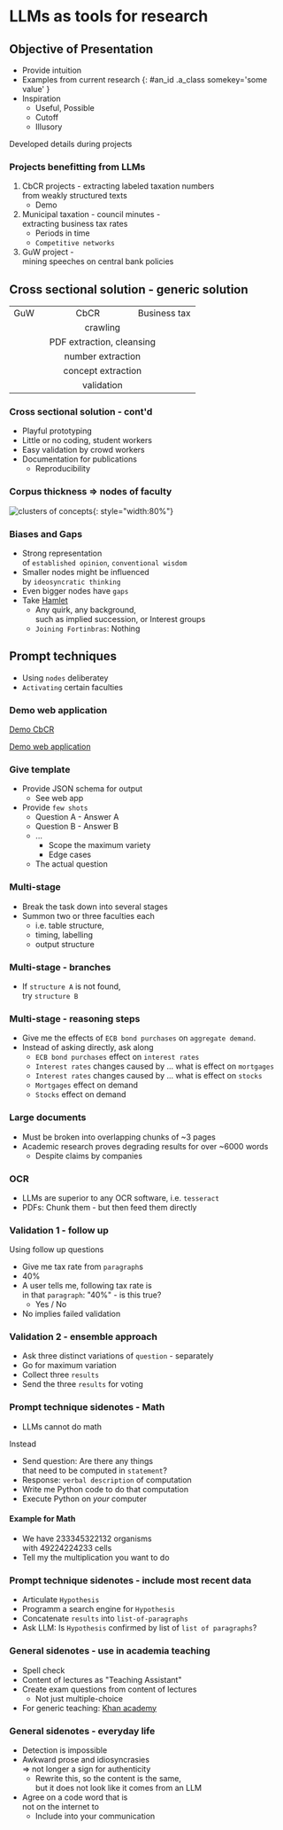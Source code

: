 # LLMs as tools for research

<!-- 
  1,2
  6
  10
  13-16
  18
  35
 -->

<!-- ![conquer unknown land](./img/conquer-unkown-land.jpg){: style="width:80%"}  <br> -->
<!-- Research an unknown land -->


## Objective of Presentation

* Provide  intuition
* Examples from current research
{: #an_id .a_class somekey='some value' }
* Inspiration
    * Useful, Possible
    * Cutoff
    * Illusory

Developed details during projects


### Projects benefitting from LLMs

1.  CbCR projects  - extracting labeled taxation numbers  <br>
 from weakly structured texts 
    * Demo
2.  Municipal taxation - council minutes - <br>
  extracting business tax rates
    * Periods in time
    * `Competitive networks`
3.  GuW project - <br> 
    mining speeches on central bank policies 

## Cross sectional solution - generic solution

<table>
    <tr>
        <td style="width:33%" >GuW</td>
        <td style="width:33%" >CbCR</td>
        <td style="width:33%" >Business tax</td>
    </tr><tr><td colspan="3" style="text-align: center">crawling</td>
    </tr><tr><td colspan="3" style="text-align: center">PDF extraction, cleansing</td>
    </tr><tr><td colspan="3" style="text-align: center">number  extraction</td>
    </tr><tr><td colspan="3" style="text-align: center">concept extraction</td>
    </tr><tr><td colspan="3" style="text-align: center">validation</td>
    </tr>
</table>

### Cross sectional solution - cont'd 

* Playful prototyping
* Little or no coding, student workers
* Easy validation by crowd workers
* Documentation for publications 
    * Reproducibility




### Corpus thickness => nodes of faculty

![clusters of concepts](./img/clusters-a/clusters-concepts-a-10.jpg){: style="width:80%"}  <br>


### Biases and Gaps

* Strong representation  <br>of `established opinion`, `conventional wisdom`
* Smaller nodes might be influenced <br>   by `ideosyncratic thinking` 
* Even bigger nodes have `gaps`
* Take [Hamlet](https://en.wikipedia.org/wiki/Hamlet)
    * Any quirk, any background, <br> 
    such as implied succession, or Interest groups
    * `Joining Fortinbras`: Nothing  



## Prompt techniques

* Using `nodes` deliberatey
* `Activating` certain faculties

### Demo web application

[Demo CbCR](/slides/cbcr-example)


[Demo web application](/slides/web-application.md)


<!-- todo: role and context -->

### Give template

* Provide JSON schema for output 
    * See web app
* Provide `few shots`
    * Question A - Answer A 
    * Question B - Answer B
    * ...
      * Scope the maximum variety 
      * Edge cases
    * The actual question 

### Multi-stage

* Break the task down into several stages
* Summon two or three faculties each
    * i.e. table structure, 
    * timing, labelling
    * output structure

### Multi-stage - branches

* If `structure A` is not found,  
  try `structure B`

### Multi-stage - reasoning steps

* Give me the effects of `ECB bond purchases` on `aggregate demand`.
* Instead of asking directly, ask along  
    * `ECB bond purchases` effect on `interest rates`
    * `Interest rates` changes caused by ... what is effect on `mortgages`
    * `Interest rates` changes caused by ... what is effect on `stocks`
    * `Mortgages` effect on demand
    * `Stocks` effect on demand

### Large documents

* Must be broken into overlapping chunks of ~3 pages
* Academic research proves degrading results for over ~6000 words
    * Despite claims by companies 

### OCR 

* LLMs are superior to any OCR software, i.e. `tesseract`
* PDFs: Chunk them - but then feed them directly


### Validation 1 - follow up

Using follow up questions

* Give me tax rate from `paragraph`s
*  40%
* A user tells me, following tax rate is <br> in that `paragraph`: "40%" -  is this true?
    * Yes / No
* No implies failed validation


### Validation 2 - ensemble approach

* Ask three distinct variations of `question` - separately
* Go for maximum variation
* Collect three `results`
* Send the three `results` for voting


### Prompt technique sidenotes - Math

* LLMs cannot do math

Instead

* Send question: Are there any things  <br> that need to be computed in `statement`?
* Response:  `verbal description` of computation
* Write me Python code to do that computation
* Execute Python on _your_ computer

#### Example for Math

* We have 233345322132 organisms <br> with 49224224233 cells
* Tell my the multiplication you want to do


### Prompt technique sidenotes - include most recent data

* Articulate `Hypothesis`
* Programm a search engine for `Hypothesis`
* Concatenate `results` into `list-of-paragraphs`
* Ask LLM: Is `Hypothesis` confirmed by list of `list of paragraphs`?



### General sidenotes - use in academia teaching

* Spell check
* Content of lectures as "Teaching Assistant"
* Create exam questions from content of lectures
    * Not just multiple-choice
* For generic teaching: [Khan academy](https://www.khanacademy.org/)

### General sidenotes - everyday life

* Detection is impossible
* Awkward prose and idiosyncrasies <br> => not longer a sign for authenticity
    * Rewrite this, so the content is the same, <br> but it does not look like it comes from an LLM
* Agree on a code word that is <br>  not on the internet to 
    * Include into your communication




